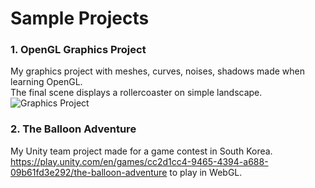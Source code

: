 # Sample Projects

### 1. OpenGL Graphics Project

  My graphics project with meshes, curves, noises, shadows made when learning OpenGL.  
  The final scene displays a rollercoaster on simple landscape.  
  ![Graphics Project](https://github.com/user-attachments/assets/44570f26-c8b1-44cd-a482-4791f6b016ee)

### 2. The Balloon Adventure

  My Unity team project made for a game contest in South Korea.  
  https://play.unity.com/en/games/cc2d1cc4-9465-4394-a688-09b61fd3e292/the-balloon-adventure to play in WebGL.
